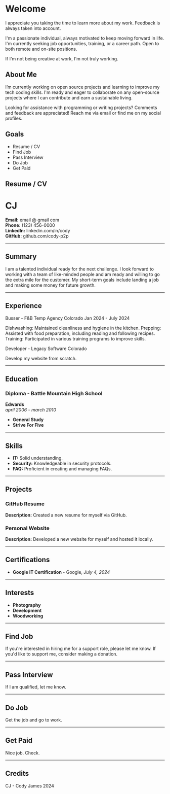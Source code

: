 # Welcome

I appreciate you taking the time to learn more about my work. Feedback is always taken into account.

I'm a passionate individual, always motivated to keep moving forward in life. I'm currently seeking job opportunities, training, or a career path. Open to both remote and on-site positions.

If I'm not being creative at work, I'm not truly working.

## About Me

I’m currently working on open source projects and learning to improve my tech coding skills. I'm ready and eager to collaborate on any open-source projects where I can contribute and earn a sustainable living.

Looking for assistance with programming or writing projects? Comments and feedback are appreciated! Reach me via email or find me on my social profiles.

## Goals

- Resume / CV
- Find Job
- Pass Interview
- Do Job
- Get Paid

## Resume / CV

# CJ

**Email:** email @ gmail com  
**Phone:** (123) 456-0000  
**LinkedIn:** linkedin.com/in/cody  
**GitHub:** github.com/cody-p2p

---

## Summary

I am a talented individual ready for the next challenge. I look forward to working with a team of like-minded people and am ready and willing to go the extra mile for the customer. My short-term goals include landing a job and making some money for future growth.

---

## Experience

 Busser - F&B Temp Agency
Colorado
Jan 2024 - July 2024

Dishwashing: Maintained cleanliness and hygiene in the kitchen.
Prepping: Assisted with food preparation, including reading and following recipes.
Training: Participated in various training programs to improve skills.

Developer - Legacy Software
Colorado

Develop my website from scratch.

---

## Education

### Diploma - Battle Mountain High School
**Edwards**  
*april 2006 - march 2010*

- **General Study**
- **Strive For Five**

---

## Skills

- **IT:** Solid understanding.
- **Security:** Knowledgeable in security protocols.
- **FAQ:** Proficient in creating and managing FAQs.

---

## Projects

### GitHub Resume
**Description:** Created a new resume for myself via GitHub.

### Personal Website
**Description:** Developed a new website for myself and hosted it locally.

---

## Certifications

- **Google IT Certification** - Google, *July 4, 2024*

---

## Interests

- **Photography**
- **Development**
- **Woodworking**

---

## Find Job

If you're interested in hiring me for a support role, please let me know. If you'd like to support me, consider making a donation.

---

## Pass Interview

If I am qualified, let me know.

---

## Do Job

Get the job and go to work.

---

## Get Paid

Nice job. Check.

---

## Credits

CJ - Cody James 2024
